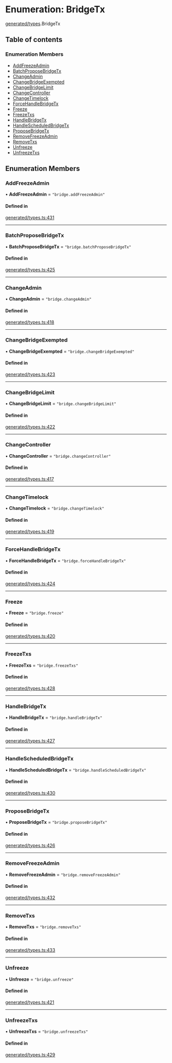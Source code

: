 # Enumeration: BridgeTx

[generated/types](../wiki/generated.types).BridgeTx

## Table of contents

### Enumeration Members

- [AddFreezeAdmin](../wiki/generated.types.BridgeTx#addfreezeadmin)
- [BatchProposeBridgeTx](../wiki/generated.types.BridgeTx#batchproposebridgetx)
- [ChangeAdmin](../wiki/generated.types.BridgeTx#changeadmin)
- [ChangeBridgeExempted](../wiki/generated.types.BridgeTx#changebridgeexempted)
- [ChangeBridgeLimit](../wiki/generated.types.BridgeTx#changebridgelimit)
- [ChangeController](../wiki/generated.types.BridgeTx#changecontroller)
- [ChangeTimelock](../wiki/generated.types.BridgeTx#changetimelock)
- [ForceHandleBridgeTx](../wiki/generated.types.BridgeTx#forcehandlebridgetx)
- [Freeze](../wiki/generated.types.BridgeTx#freeze)
- [FreezeTxs](../wiki/generated.types.BridgeTx#freezetxs)
- [HandleBridgeTx](../wiki/generated.types.BridgeTx#handlebridgetx)
- [HandleScheduledBridgeTx](../wiki/generated.types.BridgeTx#handlescheduledbridgetx)
- [ProposeBridgeTx](../wiki/generated.types.BridgeTx#proposebridgetx)
- [RemoveFreezeAdmin](../wiki/generated.types.BridgeTx#removefreezeadmin)
- [RemoveTxs](../wiki/generated.types.BridgeTx#removetxs)
- [Unfreeze](../wiki/generated.types.BridgeTx#unfreeze)
- [UnfreezeTxs](../wiki/generated.types.BridgeTx#unfreezetxs)

## Enumeration Members

### AddFreezeAdmin

• **AddFreezeAdmin** = ``"bridge.addFreezeAdmin"``

#### Defined in

[generated/types.ts:431](https://github.com/PolymeshAssociation/polymesh-sdk/blob/339b7503/src/generated/types.ts#L431)

___

### BatchProposeBridgeTx

• **BatchProposeBridgeTx** = ``"bridge.batchProposeBridgeTx"``

#### Defined in

[generated/types.ts:425](https://github.com/PolymeshAssociation/polymesh-sdk/blob/339b7503/src/generated/types.ts#L425)

___

### ChangeAdmin

• **ChangeAdmin** = ``"bridge.changeAdmin"``

#### Defined in

[generated/types.ts:418](https://github.com/PolymeshAssociation/polymesh-sdk/blob/339b7503/src/generated/types.ts#L418)

___

### ChangeBridgeExempted

• **ChangeBridgeExempted** = ``"bridge.changeBridgeExempted"``

#### Defined in

[generated/types.ts:423](https://github.com/PolymeshAssociation/polymesh-sdk/blob/339b7503/src/generated/types.ts#L423)

___

### ChangeBridgeLimit

• **ChangeBridgeLimit** = ``"bridge.changeBridgeLimit"``

#### Defined in

[generated/types.ts:422](https://github.com/PolymeshAssociation/polymesh-sdk/blob/339b7503/src/generated/types.ts#L422)

___

### ChangeController

• **ChangeController** = ``"bridge.changeController"``

#### Defined in

[generated/types.ts:417](https://github.com/PolymeshAssociation/polymesh-sdk/blob/339b7503/src/generated/types.ts#L417)

___

### ChangeTimelock

• **ChangeTimelock** = ``"bridge.changeTimelock"``

#### Defined in

[generated/types.ts:419](https://github.com/PolymeshAssociation/polymesh-sdk/blob/339b7503/src/generated/types.ts#L419)

___

### ForceHandleBridgeTx

• **ForceHandleBridgeTx** = ``"bridge.forceHandleBridgeTx"``

#### Defined in

[generated/types.ts:424](https://github.com/PolymeshAssociation/polymesh-sdk/blob/339b7503/src/generated/types.ts#L424)

___

### Freeze

• **Freeze** = ``"bridge.freeze"``

#### Defined in

[generated/types.ts:420](https://github.com/PolymeshAssociation/polymesh-sdk/blob/339b7503/src/generated/types.ts#L420)

___

### FreezeTxs

• **FreezeTxs** = ``"bridge.freezeTxs"``

#### Defined in

[generated/types.ts:428](https://github.com/PolymeshAssociation/polymesh-sdk/blob/339b7503/src/generated/types.ts#L428)

___

### HandleBridgeTx

• **HandleBridgeTx** = ``"bridge.handleBridgeTx"``

#### Defined in

[generated/types.ts:427](https://github.com/PolymeshAssociation/polymesh-sdk/blob/339b7503/src/generated/types.ts#L427)

___

### HandleScheduledBridgeTx

• **HandleScheduledBridgeTx** = ``"bridge.handleScheduledBridgeTx"``

#### Defined in

[generated/types.ts:430](https://github.com/PolymeshAssociation/polymesh-sdk/blob/339b7503/src/generated/types.ts#L430)

___

### ProposeBridgeTx

• **ProposeBridgeTx** = ``"bridge.proposeBridgeTx"``

#### Defined in

[generated/types.ts:426](https://github.com/PolymeshAssociation/polymesh-sdk/blob/339b7503/src/generated/types.ts#L426)

___

### RemoveFreezeAdmin

• **RemoveFreezeAdmin** = ``"bridge.removeFreezeAdmin"``

#### Defined in

[generated/types.ts:432](https://github.com/PolymeshAssociation/polymesh-sdk/blob/339b7503/src/generated/types.ts#L432)

___

### RemoveTxs

• **RemoveTxs** = ``"bridge.removeTxs"``

#### Defined in

[generated/types.ts:433](https://github.com/PolymeshAssociation/polymesh-sdk/blob/339b7503/src/generated/types.ts#L433)

___

### Unfreeze

• **Unfreeze** = ``"bridge.unfreeze"``

#### Defined in

[generated/types.ts:421](https://github.com/PolymeshAssociation/polymesh-sdk/blob/339b7503/src/generated/types.ts#L421)

___

### UnfreezeTxs

• **UnfreezeTxs** = ``"bridge.unfreezeTxs"``

#### Defined in

[generated/types.ts:429](https://github.com/PolymeshAssociation/polymesh-sdk/blob/339b7503/src/generated/types.ts#L429)
